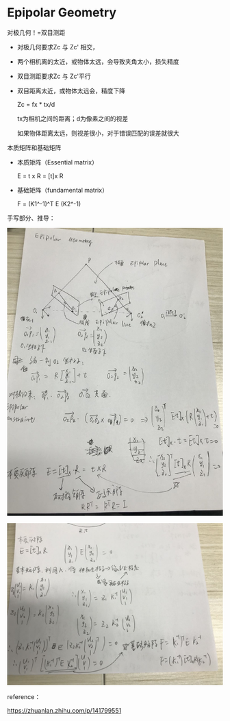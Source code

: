 # Epipolar Geometry

对极几何！=双目测距

- 对极几何要求Zc 与 Zc' 相交，

- 两个相机离的太近，或物体太远，会导致夹角太小，损失精度



- 双目测距要求Zc 与 Zc'平行

- 双目距离太近，或物体太远会，精度下降

  Zc = fx * tx/d

  tx为相机之间的距离；d为像素之间的视差

  如果物体距离太远，则视差很小，对于错误匹配的误差就很大





本质矩阵和基础矩阵

- 本质矩阵（Essential matrix）

  E = t x R = [t]x  R

- 基础矩阵（fundamental matrix）

  F = (K1^-1)^T  E  (K2^-1)



手写部分、推导：


![essential_matrix](..\picture\essential_matrix.png)



![fundamental_matrix](..\picture\fundamental_matrix.png)





reference：

https://zhuanlan.zhihu.com/p/141799551

